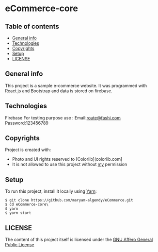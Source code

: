 # eCommerce-core

## Table of contents
* [General info](#general-info)
* [Technologies](#technologies)
* [Copyrights](#copyrights)
* [Setup](#setup)
* [LICENSE](#license)


## General info
This project is a sample e-commerce website.
It was programmed with React.js and Bootstrap and data is stored on firebase.

## Technologies
Firebase
For testing purpose use :
Email:route@fashi.com
Password:123456789
  
  
## Copyrights
Project is created with:
* Photo and UI rights reserved to [Colorlib](colorlib.com]
* It is not allowed to use this project without [my](https://www.linkedin.com/in/maryam-algendy-68199b163/) permission


## Setup
To run this project, install it locally using [Yarn](https://classic.yarnpkg.com/en/docs/install/#debian-stable):

```
$ git clone https://github.com/maryam-algendy/eCommerce.git
$ cd eCommerce-core\
$ yarn
$ yarn start
```


## LICENSE
The content of this project itself is licensed under the [GNU Affero General Public License](https://github.com/mohamedMghazi/eCommerce-core/blob/master/LICENSE.md)
